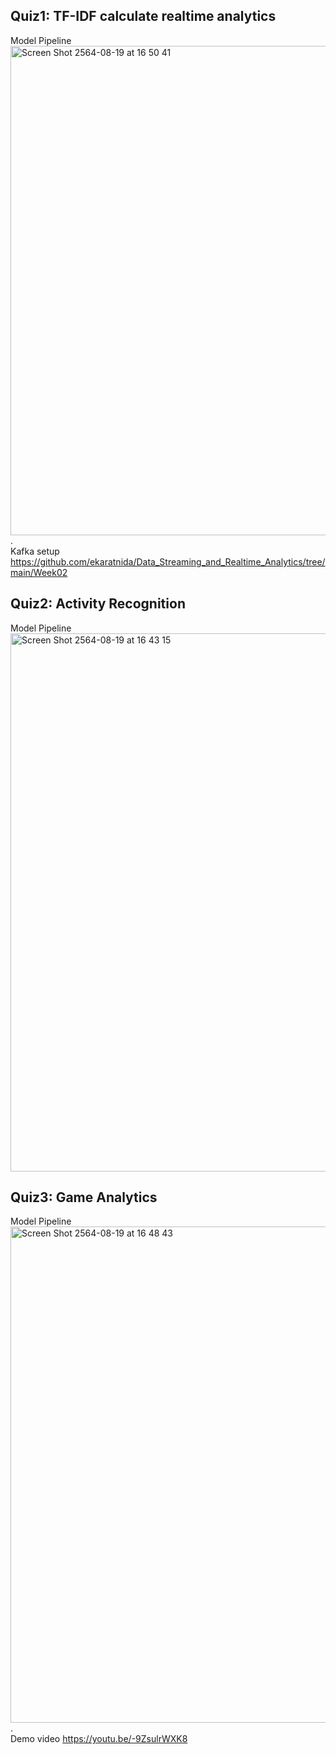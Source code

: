 ## Quiz1: TF-IDF calculate realtime analytics
Model Pipeline    
<img width="783" alt="Screen Shot 2564-08-19 at 16 50 41" src="https://user-images.githubusercontent.com/57803622/130048106-2fd93ee6-d464-45c8-af08-98f17fd861a9.png">.   
Kafka setup https://github.com/ekaratnida/Data_Streaming_and_Realtime_Analytics/tree/main/Week02    
## Quiz2: Activity Recognition
Model Pipeline   
<img width="861" alt="Screen Shot 2564-08-19 at 16 43 15" src="https://user-images.githubusercontent.com/57803622/130046959-50a74fd4-6aff-4619-a2bf-19b1159efd13.png">
## Quiz3: Game Analytics
Model Pipeline   
<img width="794" alt="Screen Shot 2564-08-19 at 16 48 43" src="https://user-images.githubusercontent.com/57803622/130047819-3f70e63d-7629-448d-8783-7cef00d7b414.png">.   
Demo video https://youtu.be/-9ZsulrWXK8
